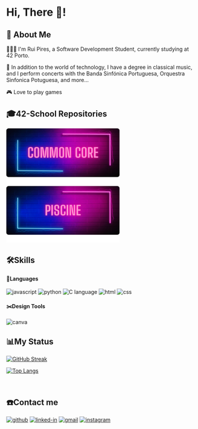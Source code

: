 # Hi, There 👋!

## 🚀 About Me

🧑🏽‍🎓 I'm Rui Pires, a Software Development Student, currently studying at 42 Porto.

📯 In addition to the world of technology, I have a degree in classical music, and I perform concerts with the Banda Sinfónica Portuguesa, Orquestra Sinfonica Potuguesa, and more...

🎮 Love to play games


## 🎓42-School Repositories
<a href=https://github.com/Rui-Pedro-Pires/Common-Core>
  <img src=https://github.com/Rui-Pedro-Pires/Website-Images/blob/main/CommonCore.png width=300 height=150 />
<a/>
  
<a href=https://github.com/Rui-Pedro-Pires/Piscine>
  <img src=https://github.com/Rui-Pedro-Pires/Website-Images/blob/main/Piscine.png width=300 height=150 />
<a/>

## 🛠️Skills

#### 💬Languages

![javascript](https://img.shields.io/badge/JavaScript-323330?style=for-the-badge&logo=javascript&logoColor=F7DF1E)
![python](https://img.shields.io/badge/Python-3776AB?style=for-the-badge&logo=python&logoColor=white)
![C language](https://img.shields.io/badge/C-3776AB?style=for-the-badge&logo=C&logoColor=white)
![html](https://img.shields.io/badge/HTML5-E34F26?style=for-the-badge&logo=html5&logoColor=white)
![css](https://img.shields.io/badge/CSS3-1572B6?style=for-the-badge&logo=css3&logoColor=white)

####  ✂️Design Tools

![canva](https://img.shields.io/badge/canva-00C4CC?style=for-the-badge&logo=canva&logoColor=white)

## 📊My Status

[![GitHub Streak](http://github-readme-streak-stats.herokuapp.com?user=Rui-Pedro-Pires&theme=dark&background=000000)](https://git.io/streak-stats)

[![Top Langs](https://github-readme-stats.vercel.app/api/top-langs/?username=Rui-Pedro-Pires&layout=donut&theme=radical&size_weight=1&count_weight=0.5&)](https://github.com/jose5556/github-readme-stats)

<img src="https://komarev.com/ghpvc/?username=RuiPires999&style=flat-square&color=blue" alt=""/>

## ☎️Contact me
[![github](https://img.shields.io/badge/GitHub-000000?style=for-the-badge&logo=GitHub&logoColor=white)](https://github.com/Rui-Pedro-Pires)
[![linked-in](https://img.shields.io/badge/Linked_In-0077B5?style=for-the-badge&logo=LinkedIn&logoColor=white)](www.linkedin.com/in/ruipedrooliveirapires)
[![gmail](https://img.shields.io/badge/Gmail-D14836?style=for-the-badge&logo=Gmail&logoColor=white)](mailto:ruipedro.pires@gmail.com)
[![instagram](https://img.shields.io/badge/Instagram-E4405F?style=for-the-badge&logo=instagram&logoColor=white)](https://www.instagram.com/ruipedro.pires/)
